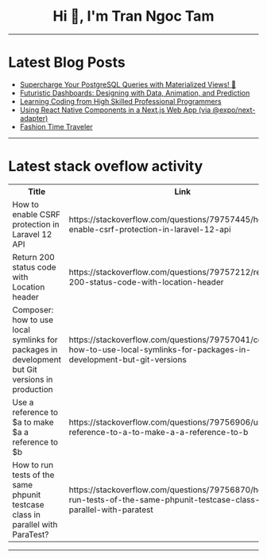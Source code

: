 <h1 align="center">Hi 👋, I'm Tran Ngoc Tam</h1>

---

# Latest Blog Posts 
<!-- BLOG-POST-LIST:START -->
- [Supercharge Your PostgreSQL Queries with Materialized Views! 🚀](https://dev.to/alexrivers/supercharge-your-postgresql-queries-with-materialized-views-4g02)
- [Futuristic Dashboards: Designing with Data, Animation, and Prediction](https://dev.to/arunacha_dinesh/futuristic-dashboards-designing-with-data-animation-and-prediction-2j6d)
- [Learning Coding from High Skilled Professional Programmers](https://dev.to/rudolfolah/learning-coding-from-high-skilled-professional-programmers-28cj)
- [Using React Native Components in a Next.js Web App &lpar;via @expo/next-adapter&rpar;](https://dev.to/isaacaddis/using-react-native-components-in-a-nextjs-web-app-via-exponext-adapter-3497)
- [Fashion Time Traveler](https://dev.to/pranathi_013/fashion-time-traveler-1gfc)
<!-- BLOG-POST-LIST:END -->

---

# Latest stack oveflow activity
<table>
  <tr><th>Title</th><th>Link</th></tr>
  <!-- STACKOVERFLOW:START --><tr><td>How to enable CSRF protection in Laravel 12 API</td><td>https://stackoverflow.com/questions/79757445/how-to-enable-csrf-protection-in-laravel-12-api</td></tr><tr><td>Return 200 status code with Location header</td><td>https://stackoverflow.com/questions/79757212/return-200-status-code-with-location-header</td></tr><tr><td>Composer: how to use local symlinks for packages in development but Git versions in production</td><td>https://stackoverflow.com/questions/79757041/composer-how-to-use-local-symlinks-for-packages-in-development-but-git-versions</td></tr><tr><td>Use a reference to $a to make $a a reference to $b</td><td>https://stackoverflow.com/questions/79756906/use-a-reference-to-a-to-make-a-a-reference-to-b</td></tr><tr><td>How to run tests of the same phpunit testcase class in parallel with ParaTest?</td><td>https://stackoverflow.com/questions/79756870/how-to-run-tests-of-the-same-phpunit-testcase-class-in-parallel-with-paratest</td></tr><!-- STACKOVERFLOW:END -->
</table>

---



